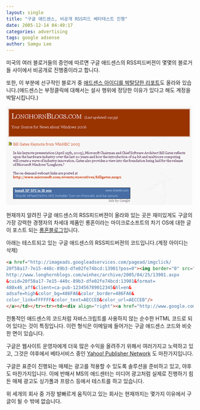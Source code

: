 ```yaml
---
layout: single
title: "구글 애드센스, 비공개 RSS피드 베타테스트 진행"
date: 2005-12-14 04:49:17
categories: advertising
tags: google adsense
author: Samgu Lee
---
```


미국의 여러 블로거들의 증언에 따르면 구글 애드센스의 RSS피드버젼이 몇몇의 블로거들 사이에서 비공개로 진행중이라고 합니다.

또한, 이 부분에 선구적인 블로거 중 [애드센스 아이디를 박탈당한 리포트](http://www.pentdego.com/2004/10/17.asp#a441)도 올라와 있습니다.(애드센스는 부정클릭에 대해서는 설사 행위에 정당한 이유가 있다고 해도 계정을 박탈시킵니다.)

![애드센스 미리보기](/assets/adsense.gif)

현재까지 알려진 구글 애드센스의 RSS피드버젼이 올라와 있는 곳은 재미있게도 구글의 가장 강력한 경쟁자의 차세대 제품인 롱혼이라는 마이크로소프트의 차기 OS에 대한 글이 포스트 되는 [롱혼블로그](http://www.longhornblogs.com/)입니다.

아래는 테스트되고 있는 구글 애드센스의 RSS피드버젼의 코드입니다.(계정 아이디는 삭제)

```html
<a href="http://imageads.googleadservices.com/pagead/imgclick/
20f58a17-7e15-440c-89b3-dfe02fe74bcd:13901?pos=0"><img border="0" src="http://imageads.googleadservices.com/pagead/ads?output=png&url=
http://www.longhornblogs.com/winhec/archive/2005/04/25/13901.aspx
&cuid=20f58a17-7e15-440c-89b3-dfe02fe74bcd:13901&format=
480x46_aff&client=ca-pub-123456789012345&hl=en&
adsafe=high&color_bg=486FA6&color_border=486FA6&
color_link=FFFFFF&color_text=AECCEB&color_url=AECCEB"/>
</a></td></tr><tr><td><div align="right"><a href="http://www.google.com/ads_by_google.html" style="font-size: 9pt; color: #999999;">Ads by Google</a></div></td></tr></table>
```

전통적인 애드센스의 코드처럼 자바스크립트를 사용하지 않는 순수한 HTML 코드로 되어 있다는 것이 특징입니다. 이런 형식은 이메일에 들어가는 구글 애드센스 코드와 비슷한 면이 있습니다.

구글은 웹사이트 운영자에게 더욱 많은 수익을 올려주기 위해서 여러가지고 노력하고 있고, 그것은 야후에서 베타서비스 중인 [Yahoo! Publisher Network](http://publisher.yahoo.com/) 도 마찬가지입니다.

구글은 표준이 진행되는 매체는 광고를 적용할 수 있도록 솔루션을 준비하고 있고, 야후도 마찬가지입니다. 이에 반해서 MS의 애드센터는 미디어 광고처럼 실제로 진행하기 힘든 매체 광고도 싱가폴과 프랑스 등에서 테스트를 하고 있습니다.

위 세개의 회사 중 가장 발빠르게 움직이고 있는 회사는 현재까지는 몇가지 이유에서 구글이 될 수 밖에 없습니다.
